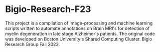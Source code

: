 # Bigio-Research-F23
This project is a compilation of image-processing and machine learning scripts written to automate annotations on Brain MRI's for detection of myelin degeneration in late stage Alzheimer's patients. The original code was developed on Boston University's Shared Computing Cluster. Bigio Research Group Fall 2023.
